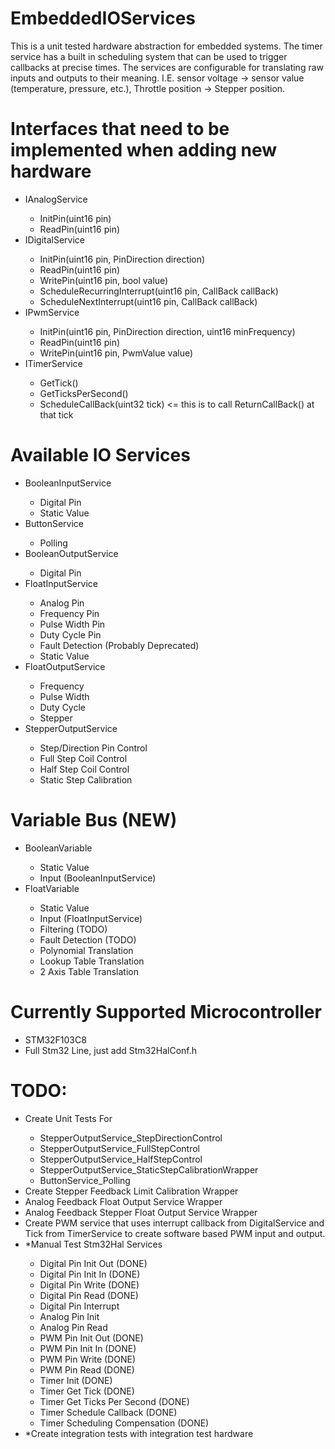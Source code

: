 # EmbeddedIOServices
This is a unit tested hardware abstraction for embedded systems. The timer service has a built in scheduling system that can be used to trigger callbacks at precise times. The services are configurable for translating raw inputs and outputs to their meaning. I.E. sensor voltage -> sensor value (temperature, pressure, etc.), Throttle position -> Stepper position.

# Interfaces that need to be implemented when adding new hardware
<ul>
  <li>IAnalogService</li>
  <ul>
    <li>InitPin(uint16 pin)</li>
    <li>ReadPin(uint16 pin)</li>
  </ul>
  <li>IDigitalService</li>
  <ul>
    <li>InitPin(uint16 pin, PinDirection direction)</li>
    <li>ReadPin(uint16 pin)</li>
    <li>WritePin(uint16 pin, bool value)</li>
    <li>ScheduleRecurringInterrupt(uint16 pin, CallBack callBack)
    <li>ScheduleNextInterrupt(uint16 pin, CallBack callBack)
  </ul>
  <li>IPwmService</li>
  <ul>
    <li>InitPin(uint16 pin, PinDirection direction, uint16 minFrequency)</li>
    <li>ReadPin(uint16 pin)</li>
    <li>WritePin(uint16 pin, PwmValue value)</li>
  </ul>
  <li>ITimerService</li>
  <ul>
    <li>GetTick()</li>
    <li>GetTicksPerSecond()</li>
    <li>ScheduleCallBack(uint32 tick) <= this is to call ReturnCallBack() at that tick</li>
  </ul>
</ul>

# Available IO Services
<ul>
  <li>BooleanInputService</li>
  <ul>
    <li>Digital Pin</li>
    <li>Static Value</li>
  </ul>
  <li>ButtonService</li>
  <ul>
    <li>Polling</li>
  </ul>
  <li>BooleanOutputService</li>
  <ul>
    <li>Digital Pin</li>
  </ul>
  <li>FloatInputService</li>
  <ul>
    <li>Analog Pin</li>
    <li>Frequency Pin</li>
    <li>Pulse Width Pin</li>
    <li>Duty Cycle Pin</li>
    <li>Fault Detection (Probably Deprecated)</li>
    <li>Static Value</li>
  </ul>
  <li>FloatOutputService</li>
  <ul>
    <li>Frequency</li>
    <li>Pulse Width</li>
    <li>Duty Cycle</li>
    <li>Stepper</li>
  </ul>
  <li>StepperOutputService</li>
  <ul>
    <li>Step/Direction Pin Control</li>
    <li>Full Step Coil Control</li>
    <li>Half Step Coil Control</li>
    <li>Static Step Calibration</li>
  </ul>
</ul>

# Variable Bus (NEW)
<ul>
  <li>BooleanVariable</li>
  <ul>
    <li>Static Value</li>
    <li>Input (BooleanInputService)</li>
  </ul>
  <li>FloatVariable</li>
  <ul>
    <li>Static Value</li>
    <li>Input (FloatInputService)</li>
    <li>Filtering (TODO)</li>
    <li>Fault Detection (TODO)</li>
    <li>Polynomial Translation</li>
    <li>Lookup Table Translation</li>
    <li>2 Axis Table Translation</li>
  </ul>
</ul>

# Currently Supported Microcontroller
<ul>
  <li>STM32F103C8</li>
  <li>Full Stm32 Line, just add Stm32HalConf.h</li>
</ul>

# TODO:
<ul>
  <li>Create Unit Tests For</li>
  <ul>
    <li>StepperOutputService_StepDirectionControl</li>
    <li>StepperOutputService_FullStepControl</li>
    <li>StepperOutputService_HalfStepControl</li>
    <li>StepperOutputService_StaticStepCalibrationWrapper</li>
    <li>ButtonService_Polling</li>
  </ul>
  <li>Create Stepper Feedback Limit Calibration Wrapper</li>
  <li>Analog Feedback Float Output Service Wrapper</li>
  <li>Analog Feedback Stepper Float Output Service Wrapper</li>
  <li>Create PWM service that uses interrupt callback from DigitalService and Tick from TimerService to create software based PWM input and output.</li>
  <li>*Manual Test Stm32Hal Services</li>
  <ul>
    <li>Digital Pin Init Out (DONE)</li>
    <li>Digital Pin Init In (DONE)</li>
    <li>Digital Pin Write (DONE)</li>
    <li>Digital Pin Read (DONE)</li>
    <li>Digital Pin Interrupt</li>
    <li>Analog Pin Init</li>
    <li>Analog Pin Read</li>
    <li>PWM Pin Init Out (DONE)</li>
    <li>PWM Pin Init In (DONE)</li>
    <li>PWM Pin Write (DONE)</li>
    <li>PWM Pin Read (DONE)</li>
    <li>Timer Init (DONE)</li>
    <li>Timer Get Tick (DONE)</li>
    <li>Timer Get Ticks Per Second (DONE)</li>
    <li>Timer Schedule Callback (DONE)</li>
    <li>Timer Scheduling Compensation (DONE)</li>
  </ul>
  <li>*Create integration tests with integration test hardware</li>
</ul>
  
